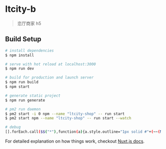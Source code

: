 # ltcity-b

> 恋厅商家 h5

## Build Setup

``` bash
# install dependencies
$ npm install

# serve with hot reload at localhost:3000
$ npm run dev

# build for production and launch server
$ npm run build
$ npm start

# generate static project
$ npm run generate

# pm2 run daemon
$ pm2 start -i 0 npm --name "ltcity-shop" -- run start 
$ pm2 start npm --name "ltcity-shop" -- run start --watch

# debug
[].forEach.call($$("*"),function(a){a.style.outline="1px solid #"+(~~(Math.random()*(1<<24))).toString(16)});
```

For detailed explanation on how things work, checkout [Nuxt.js docs](https://nuxtjs.org).
